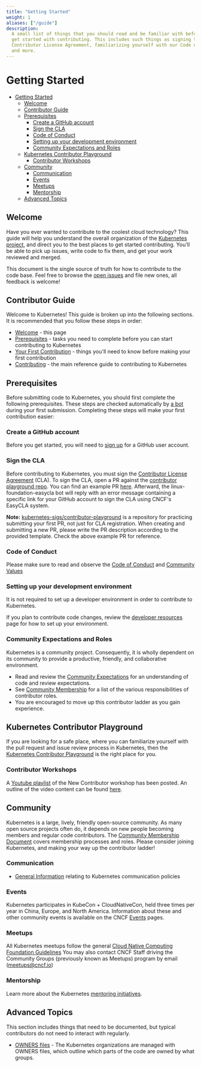 ```yaml
---
title: "Getting Started"
weight: 1
aliases: ["/guide"]
description:
  A small list of things that you should read and be familiar with before you
  get started with contributing. This includes such things as signing the
  Contributor License Agreement, familiarizing yourself with our Code of Conduct,
  and more.
---
```


# Getting Started

- [Getting Started](#getting-started)
  - [Welcome](#welcome)
  - [Contributor Guide](#contributor-guide)
  - [Prerequisites](#prerequisites)
    - [Create a GitHub account](#create-a-github-account)
    - [Sign the CLA](#sign-the-cla)
    - [Code of Conduct](#code-of-conduct)
    - [Setting up your development environment](#setting-up-your-development-environment)
    - [Community Expectations and Roles](#community-expectations-and-roles)
  - [Kubernetes Contributor Playground](#kubernetes-contributor-playground)
    - [Contributor Workshops](#contributor-workshops)
  - [Community](#community)
    - [Communication](#communication)
    - [Events](#events)
    - [Meetups](#meetups)
    - [Mentorship](#mentorship)
  - [Advanced Topics](#advanced-topics)

## Welcome

Have you ever wanted to contribute to the coolest cloud technology?
This guide will help you understand the overall organization of the [Kubernetes
project](https://kubernetes.io/), and direct you to the best places to get started contributing. You'll
be able to pick up issues, write code to fix them, and get your work reviewed
and merged.

This document is the single source of truth for how to contribute to the code
base. Feel free to browse the [open issues] and file new ones, all feedback
is welcome!

## Contributor Guide

Welcome to Kubernetes! This guide is broken up into the following sections.
It is recommended that you follow these steps in order:

- [Welcome](#welcome) - this page
- [Prerequisites](#prerequisites) - tasks you need to complete before
  you can start contributing to Kubernetes
- [Your First Contribution](./first-contribution.md) - things you'll need to know
  before making your first contribution
- [Contributing](./contributing.md) - the main reference guide to contributing
  to Kubernetes

## Prerequisites

Before submitting code to Kubernetes, you should first complete the following
prerequisites. These steps are checked automatically by [a bot] during your
first submission. Completing these steps will make your first contribution
easier:

### Create a GitHub account

Before you get started, you will need to [sign up](http://github.com/signup) for a GitHub user account.

### Sign the CLA

Before contributing to Kubernetes, you must sign the [Contributor License Agreement] (CLA). To sign the CLA, open a PR against the [contributor playground repo](https://github.com/kubernetes-sigs/contributor-playground). You can find an example PR [here](https://github.com/kubernetes-sigs/contributor-playground/pull/1389). Afterward, the linux-foundation-easycla bot will reply with an error message containing a specific link for your GitHub account to sign the CLA using CNCF's EasyCLA system. 


**Note:** [kubernetes-sigs/contributor-playground](https://github.com/kubernetes-sigs/contributor-playground) is a repository for practicing submitting your first PR, not just for CLA registration. When creating and submitting a new PR, please write the PR description according to the provided template. Check the above example PR for reference.

### Code of Conduct

Please make sure to read and observe the [Code of Conduct] and
[Community Values]

### Setting up your development environment

It is not required to set up a developer environment in order to contribute to
Kubernetes.

If you plan to contribute code changes, review the [developer resources] page
for how to set up your environment.

### Community Expectations and Roles

Kubernetes is a community project. Consequently, it is wholly dependent on its
community to provide a productive, friendly, and collaborative environment.

- Read and review the [Community Expectations] for an
  understanding of code and review expectations.
- See [Community Membership][CM] for a list of the various
  responsibilities of contributor roles.
- You are encouraged to move up this contributor ladder as you gain experience.

## Kubernetes Contributor Playground

If you are looking for a safe place, where you can familiarize yourself with
the pull request and issue review process in Kubernetes, then the
[Kubernetes Contributor Playground] is the right place for you.

### Contributor Workshops

A [Youtube playlist] of the New Contributor workshop has been posted. An
outline of the video content can be found [here].

## Community

Kubernetes is a large, lively, friendly open-source community. As many open
source projects often do, it depends on new people becoming members and regular
code contributors. The [Community Membership Document][CM] covers membership
processes and roles. Please consider joining Kubernetes, and making your way
up the contributor ladder!

### Communication

- [General Information] relating to Kubernetes communication policies

### Events

Kubernetes participates in KubeCon + CloudNativeCon, held three times per year
in China, Europe, and North America. Information about these and other
community events is available on the CNCF [Events] pages.

### Meetups

All Kubernetes meetups follow the general [Cloud Native Computing Foundation Guidelines]
You may also contact CNCF Staff driving the Community Groups (previously known
as Meetups) program by email (meetups@cncf.io)

### Mentorship

Learn more about the Kubernetes [mentoring initiatives].

## Advanced Topics

This section includes things that need to be documented, but typical contributors
do not need to interact with regularly.

- [OWNERS files] - The Kubernetes organizations are managed with OWNERS files,
  which outline which parts of the code are owned by what groups.

[a bot]: https://github.com/k8s-ci-robot
[Contributor License Agreement]: /CLA.md
[Code of Conduct]: /code-of-conduct.md
[Community Values]: /values.md
[First Contribution]: ./first-contribution.md
[Contributing]: ./contributing.md
[Developer Resources]: /contributors/devel/README.md#setting-up-your-dev-environment-coding-and-debugging
[Community Expectations]: ./expectations.md
[CM]: /community-membership.md
[here]: /events/2019/11-contributor-summit
[General Information]: /communication
[mentoring initiatives]: /mentoring/README.md
[OWNERS files]: ./owners.md
[Cloud Native Computing Foundation Guidelines]: https://github.com/cncf/communitygroups
[Events]: https://www.cncf.io/events/
[YouTube Playlist]: https://www.youtube.com/playlist?list=PL69nYSiGNLP3M5X7stuD7N4r3uP2PZQUx
[Kubernetes Contributor Playground]: https://github.com/kubernetes-sigs/contributor-playground/blob/master/README.md
[Open Issues]: https://github.com/kubernetes/community/issues?q=is%3Aissue+is%3Aopen+label%3Aarea%2Fcontributor-guide
